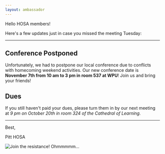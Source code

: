 ```yaml
---
layout: ambassador
---
```


Hello HOSA members!

Here's a few updates just in case you missed the meeting Tuesday:

---

## Conference Postponed
Unfortunately, we had to postpone our local conference due to conflicts with homecoming weekend activities. Our new conference date is <b>November 7th from 10 am to 3 pm in room 537 at WPU</b>! Join us and bring your friends!

## Dues
If you still haven't paid your dues, please turn them in by our next meeting at *9 pm on October 20th in room 324 of the Cathedral of Learning.*

---

Best,

Pitt HOSA

<img style="display: block; margin: 0 auto;" src="https://s3.amazonaws.com/emails.pitthosa.org/email1/Picture1.png" alt="Join the resistance!  Ohmmmmm..." />
